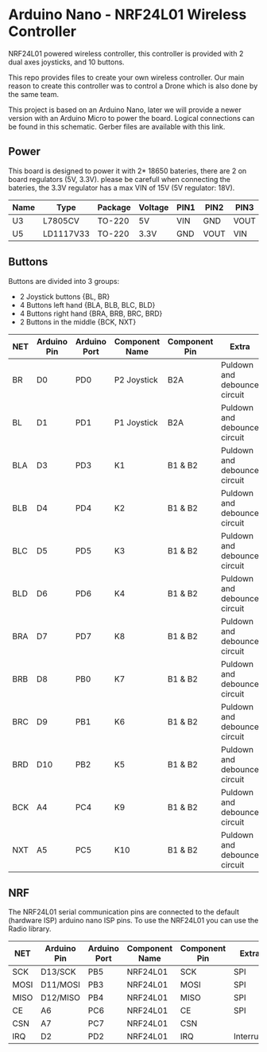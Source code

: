 # Arduino Nano - NRF24L01 Wireless Controller
NRF24L01 powered wireless controller, this controller is provided with 2 dual axes joysticks, and 10 buttons.

This repo provides files to create your own wireless controller. Our main reason to create this controller was to control a Drone which is also done by the same team.

This project is based on an Arduino Nano, later we will provide a newer version with an Arduino Micro to power the board. Logical connections can be found in this schematic. Gerber files are available with this link.

## Power
This board is designed to power it with 2* 18650 bateries, there are 2 on board regulators (5V, 3.3V). please be carefull when connecting the bateries, the 3.3V regulator has a max VIN of 15V (5V regulator: 18V).

| Name | Type | Package | Voltage | PIN1 | PIN2 | PIN3 |
| --- | --- | --- | --- | --- | --- | --- |
| U3 | L7805CV | TO-220 | 5V | VIN | GND | VOUT |
| U5 | LD1117V33 | TO-220 | 3.3V | GND | VOUT | VIN |

## Buttons
Buttons are divided into 3 groups:
- 2 Joystick buttons {BL, BR}
-	4 Buttons left hand {BLA, BLB, BLC, BLD}
-	4 Buttons right hand {BRA, BRB, BRC, BRD}
-	2 Buttons in the middle {BCK, NXT}

| NET | Arduino Pin | Arduino Port | Component Name | Component Pin | Extra |
| --- | --- | --- | --- | --- | --- |
| BR | D0 | PD0 | P2 Joystick | B2A | Puldown and debounce circuit |
| BL | D1 | PD1 | P1 Joystick | B2A | Puldown and debounce circuit |
| BLA | D3 | PD3 | K1 | B1 & B2 | Puldown and debounce circuit |
| BLB | D4 | PD4 | K2 | B1 & B2 | Puldown and debounce circuit |
| BLC | D5 | PD5 | K3 | B1 & B2 | Puldown and debounce circuit |
| BLD | D6 | PD6 | K4 | B1 & B2 | Puldown and debounce circuit |
| BRA | D7 | PD7 | K8 | B1 & B2 | Puldown and debounce circuit |
| BRB | D8 | PB0 | K7 | B1 & B2 | Puldown and debounce circuit |
| BRC | D9 | PB1 | K6 | B1 & B2 | Puldown and debounce circuit |
| BRD | D10 | PB2 | K5 | B1 & B2 | Puldown and debounce circuit |
| BCK | A4 | PC4 | K9 | B1 & B2 | Puldown and debounce circuit |
| NXT | A5 | PC5 | K10 | B1 & B2 | Puldown and debounce circuit |

## NRF
The NRF24L01 serial communication pins are connected to the default (hardware ISP) arduino nano ISP pins. To use the NRF24L01 you can use the Radio library.

| NET | Arduino Pin | Arduino Port | Component Name | Component Pin | Extra |
| --- | --- | --- | --- | --- | --- |
| SCK | D13/SCK | PB5 | NRF24L01 | SCK | SPI |
| MOSI | D11/MOSI | PB3 | NRF24L01 | MOSI | SPI  |
| MISO | D12/MISO | PB4 | NRF24L01 | MISO | SPI |
| CE | A6 | PC6 | NRF24L01 | CE | SPI |
| CSN | A7 | PC7 | NRF24L01 | CSN |  |
| IRQ | D2 | PD2 | NRF24L01 | IRQ | Interrupt |
